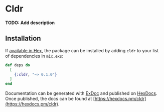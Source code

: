 # Cldr

**TODO: Add description**

## Installation

If [available in Hex](https://hex.pm/docs/publish), the package can be installed
by adding `cldr` to your list of dependencies in `mix.exs`:

```elixir
def deps do
  [
    {:cldr, "~> 0.1.0"}
  ]
end
```

Documentation can be generated with [ExDoc](https://github.com/elixir-lang/ex_doc)
and published on [HexDocs](https://hexdocs.pm). Once published, the docs can
be found at [https://hexdocs.pm/cldr](https://hexdocs.pm/cldr).

